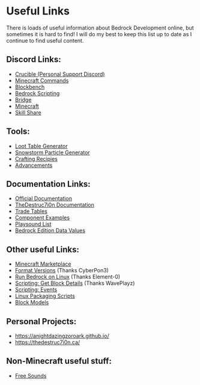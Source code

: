 # Useful Links

There is loads of useful information about Bedrock Development online, but sometimes it is hard to find! I will do my best to keep this list up to date as I continue to find useful content.

## Discord Links:

 - [Crucible (Personal Support Discord)](https://discord.gg/XjV87YN)
 - [Minecraft Commands](https://discord.gg/QAFXFtZ)
 - [Blockbench](http://discord.gg/fZQbxbg)
 - [Bedrock Scripting](https://discord.gg/46JUdQb)
 - [Bridge](https://discord.gg/NxKuWuA)
 - [Minecraft](https://discord.gg/minecraft)
 - [Skill Share](https://discord.gg/sZ7fkcN)

## Tools:
 - [Loot Table Generator](https://amaury.carrade.eu/minecraft/loot_tables)
 - [Snowstorm Particle Generator](https://jannisx11.github.io/snowstorm/)
 - [Crafting Recipies](https://crafting.thedestruc7i0n.ca/)
 - [Advancements](https://advancements.thedestruc7i0n.ca/)
  
## Documentation Links:
 - [Official Documentation](https://minecraft.gamepedia.com/Add-on)
 - [TheDestruc7i0n Documentation](https://bedrock.dev/)
 - [Trade Tables](https://minecraft.gamepedia.com/Bedrock_Edition_function/loot_tables/trade_tables_documentation)
 - [Component Examples](vannila_components/components_14/)
 - [Playsound List](http://www.theredengineer.com/1.9-playsound-list.html)
 - [Bedrock Edition Data Values](https://minecraft.gamepedia.com/Bedrock_Edition_data_values)

## Other useful Links:
 - [Minecraft Marketplace](https://www.minecraft.net/en-us/catalog)
 - [Format Versions](https://gist.github.com/Tschrock/e6615f93f0db82ef30ada63f9ad670ac) (Thanks CyberPon3)
 - [Run Bedrock on Linux](https://github.com/Element-0/ElementZero) (Thanks Element-0)
 - [Scripting: Get Block Details](https://github.com/WavePlayz/Bedrock-Scripting-API/tree/master/utility/getBlockDetails) (Thanks WavePlayz)
 - [Scripting: Events](https://gist.github.com/jocopa3/5f718f4198f1ea91a37e3a9da468675c)
 - [Linux Packaging Scripts](https://github.com/ChristopherHX/linux-packaging-scripts)
 - [Block Models](https://blockmodels.com/)

## Personal Projects:
 - https://anightdazingzoroark.github.io/
 - https://thedestruc7i0n.ca/

## Non-Minecraft useful stuff:
 - [Free Sounds](https://www.zapsplat.com/sound-effect-categories/)




